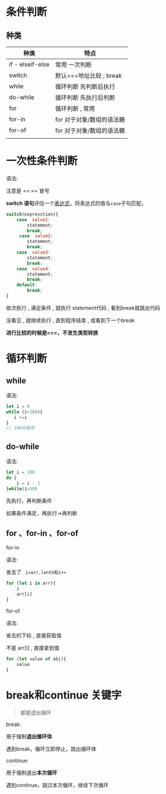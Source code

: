 # 条件判断

## 种类

| 种类             | 特点                      |
| ---------------- | ------------------------- |
| if - elseif-else | 常用  一次判断            |
| switch           | 默认===地址比较 ; break   |
| while            | 循环判断   先判断后执行   |
| do-while         | 循环判断   先执行后判断   |
| for              | 循环判断 , 常用           |
| for-in           | for 对于对象/数组的语法糖 |
| for-of           | for 对于对象/数组的语法糖 |
|                  |                           |





# 一次性条件判断

语法:

注意是  ==:==  冒号 

**switch 语句**评估一个[表达式](https://developer.mozilla.org/zh-CN/docs/Web/JavaScript/Guide/Expressions_and_Operators)，将表达式的值与`case`子句匹配，

```js
switch(expresstion){
    case  value1:
        statement;
        break;
     case  value2:
        statement;
        break;
    case  value3:
        statement;
        break;
    case  value4:
        statement;
        break;
    default:
        break;        
}

```

依次执行 , 满足条件 , 就执行 statement代码 , 看到break就跳出代码

没看见 , 就继续执行 , 直到程序结束 , 或看到下一个break

**进行比较的时候是===，不发生类型转换**





# 循环判断

## while

语法:

```js
let i = 0
while (i>100){
   i +=i 
}
// 100的累和
```





## do-while

语法:

```js
let i = 100
do {
    i = i - 1
}while(i>50)
```

先执行，再判断条件

如果条件满足，再执行->再判断



## for  、for-in 、for-of

for-in

语法:

省去了  ` i>arr.lenth和i++`

```js
for (let i in arr){
    i
    arr[i]
}
```



for-of

语法: 

省去的下标 , 直接获取值  

不是 arr[i] , 直接拿到值

```js
for (let value of obj){
    value
}
```





# break和continue 关键字

> 都是退出循环



break:

用于强制**退出循环体**

遇到break，循环立即停止，跳出循环体



continue:

用于强制退出**本次循环**

遇到continue，跳过本次循环，继续下次循环